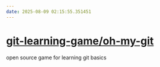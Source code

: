 ```yaml
---
date: 2025-08-09 02:15:55.351451
---
```


# [git-learning-game/oh-my-git](https://github.com/git-learning-game/oh-my-git)

open source game for learning git basics